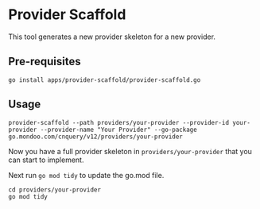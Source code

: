 # Provider Scaffold

This tool generates a new provider skeleton for a new provider.

## Pre-requisites

```shell
go install apps/provider-scaffold/provider-scaffold.go
```

## Usage

```shell
provider-scaffold --path providers/your-provider --provider-id your-provider --provider-name "Your Provider" --go-package go.mondoo.com/cnquery/v12/providers/your-provider
```

Now you have a full provider skeleton in `providers/your-provider` that you can start to implement.

Next run `go mod tidy` to update the go.mod file.
```shell
cd providers/your-provider
go mod tidy
```